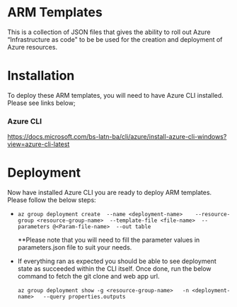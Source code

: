 <h1> ARM Templates </h1>

This is a collection of JSON files that gives the ability to roll out Azure “Infrastructure as code" to be be used for the creation and deployment of Azure resources.
<br/>

<h1>Installation</h1>

To deploy these ARM templates, you will need to have Azure CLI installed. Please see links below;

<h3><B>Azure CLI</B></h3>

https://docs.microsoft.com/bs-latn-ba/cli/azure/install-azure-cli-windows?view=azure-cli-latest

<h1>Deployment</h1>


Now have installed  Azure CLI you are ready to deploy ARM templates. Please follow the below steps:
  * `az group deployment create  --name <deployment-name>   
   --resource-group <resource-group-name> 
   --template-file <file-name> 
   --parameters @<Param-file-name> 
   --out table`
   
     **Please note that you will need to fill the parameter values in parameters.json file to suit your needs.
   
   * If everything ran as expected you should be able to see deployment state as succeeded within the CLI itself. Once done, run the below command to fetch the git clone and web app url.
     <br/><br/>`az group deployment show -g <resource-group-name>   -n <deployment-name>   --query properties.outputs`
